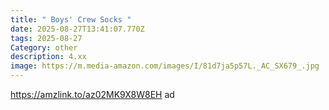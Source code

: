 ```yaml
---
title: " Boys' Crew Socks "
date: 2025-08-27T13:41:07.770Z
tags: 2025-08-27
Category: other
description: 4.xx
image: https://m.media-amazon.com/images/I/81d7ja5p57L._AC_SX679_.jpg
---
```

https://amzlink.to/az02MK9X8W8EH ad